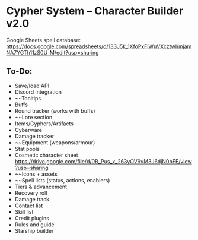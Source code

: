 # Cypher System – Character Builder v2.0
Google Sheets spell database:
https://docs.google.com/spreadsheets/d/133J5k_1XfoPxFiWuVXcztwIunjamNA7YGTh11zS0U_M/edit?usp=sharing

## To-Do:
* Save/load API
* Discord integration
* ~~Tooltips
* Buffs
* Round tracker (works with buffs)
* ~~Lore section
* Items/Cyphers/Artifacts
* Cyberware
* Damage tracker
* ~~Equipment (weapons/armour)
* Stat pools
* Cosmetic character sheet https://drive.google.com/file/d/0B_Pus_x_263yOV9vM3J6djN0bFE/view?usp=sharing
* ~~Icons + assets
* ~~Spell lists (status, actions, enablers)
* Tiers & advancement
* Recovery roll
* Damage track
* Contact list
* Skill list
* Credit plugins
* Rules and guide
* Starship builder
